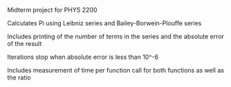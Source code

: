 Midterm project for PHYS 2200

Calculates Pi using Leibniz series and Bailey-Borwein-Plouffe series

Includes printing of the number of terms in the series and the absolute error of the result

Iterations stop when absolute error is less than 10^-6

Includes measurement of time per function call for both functions as well as the ratio

